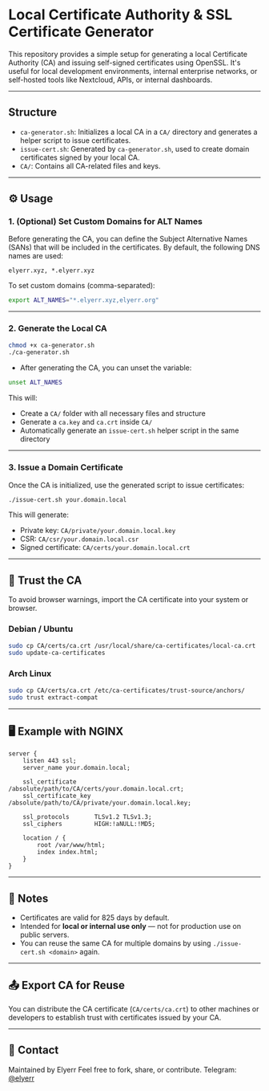 # Local Certificate Authority & SSL Certificate Generator

This repository provides a simple setup for generating a local Certificate Authority (CA) and issuing self-signed certificates using OpenSSL. It's useful for local development environments, internal enterprise networks, or self-hosted tools like Nextcloud, APIs, or internal dashboards.

---

## Structure

* `ca-generator.sh`: Initializes a local CA in a `CA/` directory and generates a helper script to issue certificates.
* `issue-cert.sh`: Generated by `ca-generator.sh`, used to create domain certificates signed by your local CA.
* `CA/`: Contains all CA-related files and keys.

---

## ⚙️ Usage

### 1. (Optional) Set Custom Domains for ALT Names

Before generating the CA, you can define the Subject Alternative Names (SANs) that will be included in the certificates. By default, the following DNS names are used:

```
elyerr.xyz, *.elyerr.xyz
```

To set custom domains (comma-separated):

```bash
export ALT_NAMES="*.elyerr.xyz,elyerr.org"
```
---

### 2. Generate the Local CA

```bash
chmod +x ca-generator.sh
./ca-generator.sh
```

- After generating the CA, you can unset the variable:

```bash
unset ALT_NAMES
```


This will:

* Create a `CA/` folder with all necessary files and structure
* Generate a `ca.key` and `ca.crt` inside `CA/`
* Automatically generate an `issue-cert.sh` helper script in the same directory

---

### 3. Issue a Domain Certificate

Once the CA is initialized, use the generated script to issue certificates:

```bash
./issue-cert.sh your.domain.local
```

This will generate:

* Private key: `CA/private/your.domain.local.key`
* CSR: `CA/csr/your.domain.local.csr`
* Signed certificate: `CA/certs/your.domain.local.crt`

---

## 🧹 Trust the CA

To avoid browser warnings, import the CA certificate into your system or browser.

### Debian / Ubuntu

```bash
sudo cp CA/certs/ca.crt /usr/local/share/ca-certificates/local-ca.crt
sudo update-ca-certificates
```

### Arch Linux

```bash
sudo cp CA/certs/ca.crt /etc/ca-certificates/trust-source/anchors/
sudo trust extract-compat
```

---

## 🖥️ Example with NGINX

```nginx
server {
    listen 443 ssl;
    server_name your.domain.local;

    ssl_certificate     /absolute/path/to/CA/certs/your.domain.local.crt;
    ssl_certificate_key /absolute/path/to/CA/private/your.domain.local.key;

    ssl_protocols       TLSv1.2 TLSv1.3;
    ssl_ciphers         HIGH:!aNULL:!MD5;

    location / {
        root /var/www/html;
        index index.html;
    }
}
```

---

## 📌 Notes

* Certificates are valid for 825 days by default.
* Intended for **local or internal use only** — not for production use on public servers.
* You can reuse the same CA for multiple domains by using `./issue-cert.sh <domain>` again.

---

## 📤 Export CA for Reuse

You can distribute the CA certificate (`CA/certs/ca.crt`) to other machines or developers to establish trust with certificates issued by your CA.

---

## 📢 Contact

Maintained by Elyerr
Feel free to fork, share, or contribute.
Telegram: [@elyerr](https://t.me/elyerr)

